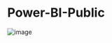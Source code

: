 # Power-BI-Public

![image](https://github.com/user-attachments/assets/2bdfe3bc-5501-4a0b-9321-4a666db4be65)

